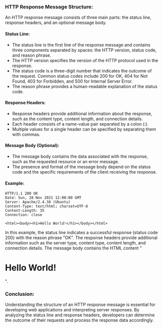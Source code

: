 ### HTTP Response Message Structure:

An HTTP response message consists of three main parts: the status line, response headers, and an optional message body.

#### Status Line:
- The status line is the first line of the response message and contains three components separated by spaces: the HTTP version, status code, and reason phrase.
- The HTTP version specifies the version of the HTTP protocol used in the response.
- The status code is a three-digit number that indicates the outcome of the request. Common status codes include 200 for OK, 404 for Not Found, 403 for Forbidden, and 500 for Internal Server Error.
- The reason phrase provides a human-readable explanation of the status code.

#### Response Headers:
- Response headers provide additional information about the response, such as the content type, content length, and connection details.
- Each header consists of a name-value pair separated by a colon (:).
- Multiple values for a single header can be specified by separating them with commas.

#### Message Body (Optional):
- The message body contains the data associated with the response, such as the requested resource or an error message.
- The presence and format of the message body depend on the status code and the specific requirements of the client receiving the response.

#### Example:

```
HTTP/1.1 200 OK
Date: Sun, 28 Nov 2021 12:00:00 GMT
Server: Apache/2.4.38 (Ubuntu)
Content-Type: text/html; charset=UTF-8
Content-Length: 35
Connection: close

<html><body><h1>Hello World!</h1></body></html>
```

In this example, the status line indicates a successful response (status code 200) with the reason phrase "OK". The response headers provide additional information such as the server type, content type, content length, and connection details. The message body contains the HTML content "<html><body><h1>Hello World!</h1></body></html>".

### Conclusion:

Understanding the structure of an HTTP response message is essential for developing web applications and interpreting server responses. By analyzing the status line and response headers, developers can determine the outcome of their requests and process the response data accordingly.
